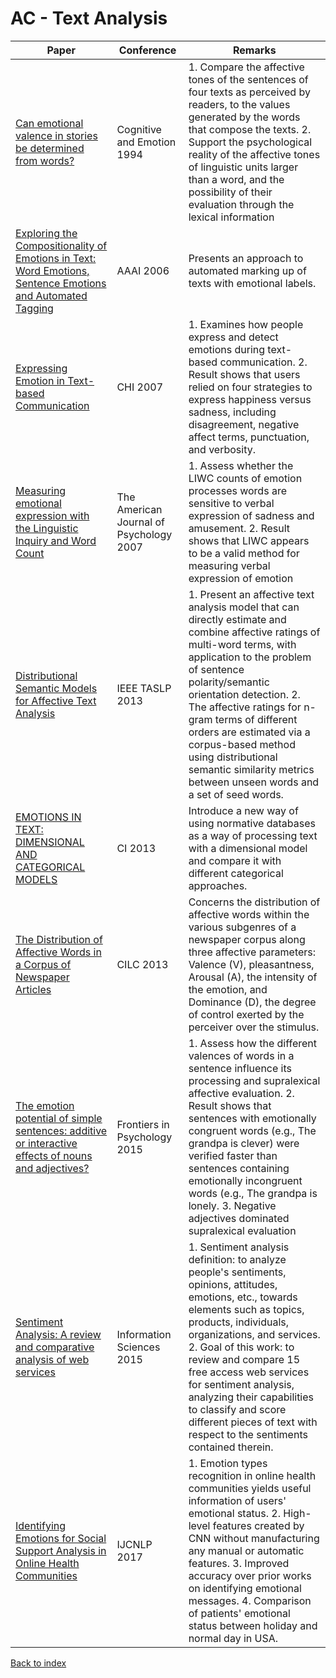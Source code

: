 # AC - Text Analysis
|Paper|Conference|Remarks
|--|--|--|
|[Can emotional valence in stories be determined from words?](https://sites.uclouvain.be/cecl/archives/Bestgen_1994.pdf)|Cognitive and Emotion 1994| 1. Compare the affective tones of the sentences of four texts as perceived by readers, to the values generated by the words that compose the texts. 2. Support the psychological reality of the affective tones of linguistic units larger than a word, and the possibility of their evaluation through the lexical information|
|[Exploring the Compositionality of Emotions in Text: Word Emotions, Sentence Emotions and Automated Tagging](https://www.aaai.org/Papers/Workshops/2006/WS-06-04/WS06-04-015.pdf)|AAAI 2006| Presents an approach to automated marking up of texts with emotional labels.|
|[Expressing Emotion in Text-based Communication](https://dl.acm.org/citation.cfm?id=1240764)|CHI 2007| 1. Examines how people express and detect emotions during text-based communication. 2. Result shows that users relied on four strategies to express happiness versus sadness, including disagreement, negative affect terms, punctuation, and verbosity. |
|[Measuring emotional expression with the Linguistic Inquiry and Word Count](https://www.ncbi.nlm.nih.gov/pubmed/17650921)|The American Journal of Psychology 2007| 1. Assess whether the LIWC counts of emotion processes words are sensitive to verbal expression of sadness and amusement. 2. Result shows that LIWC appears to be a valid method for measuring verbal expression of emotion|
|[Distributional Semantic Models for Affective Text Analysis](http://www.telecom.tuc.gr/~potam/preprints/journal/2013_TASLP_affect_text.pdf)|IEEE TASLP 2013| 1. Present an affective text analysis model that can directly estimate and combine affective ratings of multi-word terms, with application to the problem of sentence polarity/semantic orientation detection. 2. The affective ratings for n-gram terms of different orders are estimated via a corpus-based method using distributional semantic similarity metrics between unseen words and a set of seed words.|
|[EMOTIONS IN TEXT: DIMENSIONAL AND CATEGORICAL MODELS](https://onlinelibrary.wiley.com/doi/abs/10.1111/j.1467-8640.2012.00456.x)|CI 2013| Introduce a new way of using normative databases as a way of processing text with a dimensional model and compare it with different categorical approaches.|
|[The Distribution of Affective Words in a Corpus of Newspaper Articles](https://www.sciencedirect.com/science/article/pii/S1877042813042109)|CILC 2013| Concerns the distribution of affective words within the various subgenres of a newspaper corpus along three affective parameters: Valence (V), pleasantness, Arousal (A), the intensity of the emotion, and Dominance (D), the degree of control exerted by the perceiver over the stimulus.|
|[The emotion potential of simple sentences: additive or interactive effects of nouns and adjectives?](https://www.frontiersin.org/articles/10.3389/fpsyg.2015.01137/full)|Frontiers in Psychology 2015| 1. Assess how the different valences of words in a sentence influence its processing and supralexical affective evaluation. 2. Result shows that sentences with emotionally congruent words (e.g., The grandpa is clever) were verified faster than sentences containing emotionally incongruent words (e.g., The grandpa is lonely. 3. Negative adjectives dominated supralexical evaluation|
|[Sentiment Analysis: A review and comparative analysis of web services](http://www.academia.edu/download/37213197/sentimentreview-6.pdf)|Information Sciences 2015| 1. Sentiment analysis definition: to analyze people's sentiments, opinions, attitudes, emotions, etc., towards elements such as topics, products, individuals, organizations, and services. 2. Goal of this work: to review and compare 15 free access web services for sentiment analysis, analyzing their capabilities to classify and score different pieces of text with respect to the sentiments contained therein.|
|[Identifying Emotions for Social Support Analysis in Online Health Communities](http://aclweb.org/anthology/I17-2042)|IJCNLP 2017| 1. Emotion types recognition in online health communities yields useful information of users' emotional status. 2. High-level features created by CNN without manufacturing any manual or automatic features. 3. Improved accuracy over prior works on identifying emotional messages. 4. Comparison of patients' emotional status between holiday and normal day in USA.|

[Back to index](../README.md)
<!--stackedit_data:
eyJoaXN0b3J5IjpbLTcyNjk0Nzk3OSwtMTc1OTI1MTQ1MSwyMD
AxMzQzNjE1LDg5MzUxODI1XX0=
-->